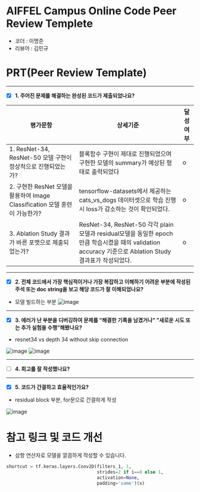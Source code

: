 # AIFFEL Campus Online Code Peer Review Templete
- 코더 : 이명준
- 리뷰어 : 김민규


# PRT(Peer Review Template)

---

- [x]  **1. 주어진 문제를 해결하는 완성된 코드가 제출되었나요?**


| 평가문항                                                                    | 상세기준        | 달성여부 |
| --------------------------------------------------------------------------- | -------------------------------------------------------------------------------------------------------- | -------- |
| 1. ResNet-34, ResNet-50 모델 구현이 정상적으로 진행되었는가?                | 블록함수 구현이 제대로 진행되었으며 구현한 모델의 summary가 예상된 형태로 출력되었다                     | o        |
| 2. 구현한 ResNet 모델을 활용하여 Image Classification 모델 훈련이 가능한가? | tensorflow-datasets에서 제공하는 cats_vs_dogs 데이터셋으로 학습 진행 시 loss가 감소하는 것이 확인되었다. | o        |
| 3. Ablation Study 결과가 바른 포맷으로 제출되었는가?      | ResNet-34, ResNet-50 각각 plain모델과 residual모델을 동일한 epoch만큼 학습시켰을 때의 validation accuracy 기준으로 Ablation Study 결과표가 작성되었다.                                                           |   o  |



---
    
- [x]  **2. 전체 코드에서 가장 핵심적이거나 가장 복잡하고 이해하기 어려운 부분에 작성된 
주석 또는 doc string을 보고 해당 코드가 잘 이해되었나요?**

- 모델 빌드하는 부분
![image](https://github.com/Chancecatch1/aiffel_quest_mj/assets/68997408/03d69dff-6f9e-4ece-b5a0-2b39390c74bf)




---
        
- [x]  **3. 에러가 난 부분을 디버깅하여 문제를 “해결한 기록을 남겼거나” 
”새로운 시도 또는 추가 실험을 수행”해봤나요?**

-  resnet34 vs depth 34 without skip connection  
  
![image](https://github.com/Chancecatch1/aiffel_quest_mj/assets/68997408/cbf5888c-d8fa-45af-a306-d3026587518f)
![image](https://github.com/Chancecatch1/aiffel_quest_mj/assets/68997408/acfdbd0c-ec1f-4614-a190-fa4bc6e17f4f)



---
        
- [ ]  **4. 회고를 잘 작성했나요?**


---


        
- [x]  **5. 코드가 간결하고 효율적인가요?**

- residual block 부분, for문으로 간결하게 작성

![image](https://github.com/Chancecatch1/aiffel_quest_mj/assets/68997408/939bd014-12d7-4515-94da-6d7aa4057877)



# 참고 링크 및 코드 개선

- 삼항 연산자로 모델을 깔끔하게 작성할 수 있습니다.
```python
shortcut = tf.keras.layers.Conv2D(filters_1, 1, 
                                  strides=2 if i==0 else 1, 
                                  activation=None, 
                                  padding='same')(x)

```

